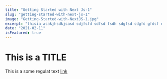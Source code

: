 ```yaml
---
title: "Getting Started with Next Js-1"
slug: "getting-started-with-next-js-1"
image: "Getting-Started-with-NextJS-1.jpg"
excerpt: "thisia asakjhsdkjsasd sdjfsfd sdfsd fsdh sdgfsd sdgfd gfdsf dfsgd fgdfgdf "
date: "2021-02-11"
isFeatured: true
---
```


# This is a TITLE

This is a some regulat text [link](google.com)
